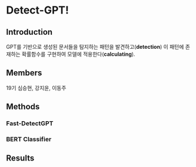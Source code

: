 # Detect-GPT!

## Introduction
GPT를 기반으로 생성된 문서들을 탐지하는 패턴을 발견하고(**detection**) 이 패턴에 존재하는 확률함수를 구현하여 모델에 적용한다(**calculating**).

## Members
19기 심승현, 강지윤, 이동주

## Methods
### Fast-DetectGPT


### BERT Classifier

## Results
